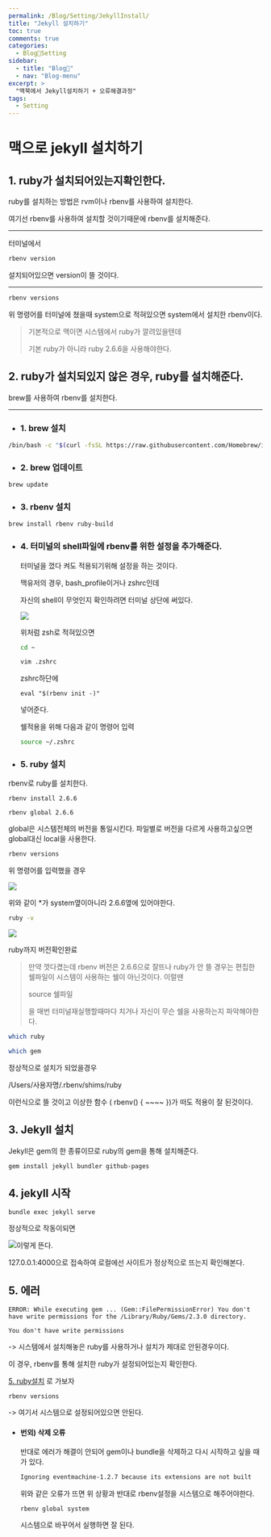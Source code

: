 ```yaml
---
permalink: /Blog/Setting/JekyllInstall/
title: "Jekyll 설치하기"
toc: true
comments: true
categories:
  - Blog🐨Setting
sidebar:
  - title: "Blog🐨"
  - nav: "Blog-menu"
excerpt: >
  "맥북에서 Jekyll설치하기 + 오류해결과정"
tags:
  - Setting
---
```


# 맥으로 jekyll 설치하기



## 1. ruby가 설치되어있는지확인한다. 

   ruby를 설치하는 방법은 rvm이나 rbenv를 사용하여 설치한다.

   여기선 rbenv를 사용하여 설치할 것이기때문에 rbenv를 설치해준다.

---

   터미널에서

   ```sh
rbenv version
   ```

   설치되어있으면 version이 뜰 것이다.

---

   ```sh
rbenv versions
   ```

   위 명령어를 터미널에 쳤을때 system으로 적혀있으면 system에서 설치한 rbenv이다.

   > 기본적으로 맥이면 시스템에서 ruby가 깔려있을텐데
   >
   > 기본 ruby가 아니라 ruby 2.6.6을 사용해야한다.

## 2. ruby가 설치되있지 않은 경우, ruby를 설치해준다. 

brew를 사용하여 rbenv를 설치한다.

---

- ### 1. brew 설치

```sh
/bin/bash -c "$(curl -fsSL https://raw.githubusercontent.com/Homebrew/install/master/install.sh)"
```

- ### 2. brew 업데이트

```sh
brew update
```

- ### 3. rbenv 설치

```sh
brew install rbenv ruby-build
```

- ### 4. 터미널의 shell파일에 rbenv를 위한 설정을 추가해준다.

   터미널을 껐다 켜도 적용되기위해 설정을 하는 것이다.

   맥유저의 경우, bash_profile이거나 zshrc인데 

   자신의 shell이 무엇인지 확인하려면 터미널 상단에 써있다.

   ![]({{site.baseurl}}/assets/images/blog/zsh.png)

   위처럼 zsh로 적혀있으면 

   ```sh
   cd ~
   
   vim .zshrc
   ```

    zshrc하단에

   ```shell
   eval "$(rbenv init -)"
   ```

   넣어준다.

   쉘적용을 위해 다음과 같이 명령어 입력

   ```sh
   source ~/.zshrc
   ```

   

- ### 5. ruby 설치

rbenv로 ruby를 설치한다.

```
rbenv install 2.6.6
```

```
rbenv global 2.6.6
```

 global은 시스템전체의 버전을 통일시킨다. 파일별로 버전을 다르게 사용하고싶으면 global대신 local을 사용한다.

```sh
rbenv versions
```

위 명령어를 입력했을 경우

![]({{site.baseurl}}/assets/images/blog/rbenv.png)

위와 같이 *가 system옆이아니라 2.6.6옆에 있어야한다.

```sh
ruby -v
```

![]({{site.baseurl}}/assets/images/blog/ruby.png)

ruby까지 버전확인완료

> 만약 껏다켰는데 rbenv 버전은 2.6.6으로 잘뜨나 ruby가 안 뜰 경우는 편집한 쉘파일이 시스템이 사용하는 쉘이 아닌것이다. 이럴땐 
>
> source 쉘파일
>
> 을 매번 터미널재실행할때마다 치거나 자신이 무슨 쉘을 사용하는지 파악해야한다.

```sh
which ruby

which gem
```

정상적으로 설치가 되었을경우

/Users/사용자명/.rbenv/shims/ruby

이런식으로 뜰 것이고 이상한 함수 ( rbenv() { ~~~~ })가 떠도 적용이 잘 된것이다.

## 3. Jekyll 설치

Jekyll은 gem의 한 종류이므로 ruby의 gem을 통해 설치해준다.

```sh
gem install jekyll bundler github-pages
```

## 4. jekyll 시작

```shell
bundle exec jekyll serve
```

정상적으로 작동이되면

![]({{site.baseurl}}/assets/images/blog/success.png)이렇게 뜬다.

127.0.0.1:4000으로 접속하여 로컬에선 사이트가 정상적으로 뜨는지 확인해본다.

## 5. 에러

```
ERROR: While executing gem ... (Gem::FilePermissionError) You don't have write permissions for the /Library/Ruby/Gems/2.3.0 directory.
```

```
You don't have write permissions
```

-> 시스템에서 설치해놓은 ruby를 사용하거나 설치가 제대로 안된경우이다.

이 경우,  rbenv를 통해 설치한 ruby가 설정되어있는지 확인한다.

[5. ruby설치](#5-ruby-설치) 로 가보자

```
rbenv versions
```

-> 여기서 시스템으로 설정되어있으면 안된다.

- #### 번외) 삭제 오류

  반대로 에러가 해결이 안되어 gem이나 bundle을 삭제하고 다시 시작하고 싶을 때가 있다.

  ```sh
  Ignoring eventmachine-1.2.7 because its extensions are not built 
  ```

  위와 같은 오류가 뜨면 위 상황과 반대로 rbenv설정을 시스템으로 해주어야한다. 

  ```shell
  rbenv global system
  ```

  시스템으로 바꾸어서 실행하면 잘 된다.
